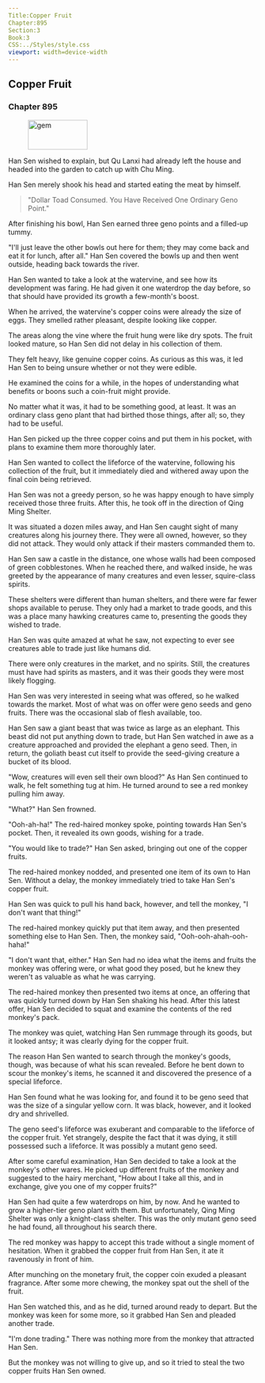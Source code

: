 ```yaml
---
Title:Copper Fruit 
Chapter:895 
Section:3 
Book:3 
CSS:../Styles/style.css 
viewport: width=device-width
---
```

  
## Copper Fruit
### Chapter 895
  
<figure>
	<img src="../Images/gem.gif" alt="gem" id="gem" width="120" height="60" />
</figure>
  

  
Han Sen wished to explain, but Qu Lanxi had already left the house and headed into the garden to catch up with Chu Ming.

Han Sen merely shook his head and started eating the meat by himself.

> "Dollar Toad Consumed. You Have Received One Ordinary Geno Point."

After finishing his bowl, Han Sen earned three geno points and a filled-up tummy.

"I'll just leave the other bowls out here for them; they may come back and eat it for lunch, after all." Han Sen covered the bowls up and then went outside, heading back towards the river.

Han Sen wanted to take a look at the watervine, and see how its development was faring. He had given it one waterdrop the day before, so that should have provided its growth a few-month's boost.

When he arrived, the watervine's copper coins were already the size of eggs. They smelled rather pleasant, despite looking like copper.

The areas along the vine where the fruit hung were like dry spots. The fruit looked mature, so Han Sen did not delay in his collection of them.

They felt heavy, like genuine copper coins. As curious as this was, it led Han Sen to being unsure whether or not they were edible.

He examined the coins for a while, in the hopes of understanding what benefits or boons such a coin-fruit might provide.

No matter what it was, it had to be something good, at least. It was an ordinary class geno plant that had birthed those things, after all; so, they had to be useful.

Han Sen picked up the three copper coins and put them in his pocket, with plans to examine them more thoroughly later.

Han Sen wanted to collect the lifeforce of the watervine, following his collection of the fruit, but it immediately died and withered away upon the final coin being retrieved.

Han Sen was not a greedy person, so he was happy enough to have simply received those three fruits. After this, he took off in the direction of Qing Ming Shelter.

It was situated a dozen miles away, and Han Sen caught sight of many creatures along his journey there. They were all owned, however, so they did not attack. They would only attack if their masters commanded them to.

Han Sen saw a castle in the distance, one whose walls had been composed of green cobblestones. When he reached there, and walked inside, he was greeted by the appearance of many creatures and even lesser, squire-class spirits.

These shelters were different than human shelters, and there were far fewer shops available to peruse. They only had a market to trade goods, and this was a place many hawking creatures came to, presenting the goods they wished to trade.

Han Sen was quite amazed at what he saw, not expecting to ever see creatures able to trade just like humans did.

There were only creatures in the market, and no spirits. Still, the creatures must have had spirits as masters, and it was their goods they were most likely flogging.

Han Sen was very interested in seeing what was offered, so he walked towards the market. Most of what was on offer were geno seeds and geno fruits. There was the occasional slab of flesh available, too.

Han Sen saw a giant beast that was twice as large as an elephant. This beast did not put anything down to trade, but Han Sen watched in awe as a creature approached and provided the elephant a geno seed. Then, in return, the goliath beast cut itself to provide the seed-giving creature a bucket of its blood.

"Wow, creatures will even sell their own blood?" As Han Sen continued to walk, he felt something tug at him. He turned around to see a red monkey pulling him away.

"What?" Han Sen frowned.

"Ooh-ah-ha!" The red-haired monkey spoke, pointing towards Han Sen's pocket. Then, it revealed its own goods, wishing for a trade.

"You would like to trade?" Han Sen asked, bringing out one of the copper fruits.

The red-haired monkey nodded, and presented one item of its own to Han Sen. Without a delay, the monkey immediately tried to take Han Sen's copper fruit.

Han Sen was quick to pull his hand back, however, and tell the monkey, "I don't want that thing!"

The red-haired monkey quickly put that item away, and then presented something else to Han Sen. Then, the monkey said, "Ooh-ooh-ahah-ooh-haha!"

"I don't want that, either." Han Sen had no idea what the items and fruits the monkey was offering were, or what good they posed, but he knew they weren't as valuable as what he was carrying.

The red-haired monkey then presented two items at once, an offering that was quickly turned down by Han Sen shaking his head. After this latest offer, Han Sen decided to squat and examine the contents of the red monkey's pack.

The monkey was quiet, watching Han Sen rummage through its goods, but it looked antsy; it was clearly dying for the copper fruit.

The reason Han Sen wanted to search through the monkey's goods, though, was because of what his scan revealed. Before he bent down to scour the monkey's items, he scanned it and discovered the presence of a special lifeforce.

Han Sen found what he was looking for, and found it to be geno seed that was the size of a singular yellow corn. It was black, however, and it looked dry and shrivelled.

The geno seed's lifeforce was exuberant and comparable to the lifeforce of the copper fruit. Yet strangely, despite the fact that it was dying, it still possessed such a lifeforce. It was possibly a mutant geno seed.

After some careful examination, Han Sen decided to take a look at the monkey's other wares. He picked up different fruits of the monkey and suggested to the hairy merchant, "How about I take all this, and in exchange, give you one of my copper fruits?"

Han Sen had quite a few waterdrops on him, by now. And he wanted to grow a higher-tier geno plant with them. But unfortunately, Qing Ming Shelter was only a knight-class shelter. This was the only mutant geno seed he had found, all throughout his search there.

The red monkey was happy to accept this trade without a single moment of hesitation. When it grabbed the copper fruit from Han Sen, it ate it ravenously in front of him.

After munching on the monetary fruit, the copper coin exuded a pleasant fragrance. After some more chewing, the monkey spat out the shell of the fruit.

Han Sen watched this, and as he did, turned around ready to depart. But the monkey was keen for some more, so it grabbed Han Sen and pleaded another trade.

"I'm done trading." There was nothing more from the monkey that attracted Han Sen.

But the monkey was not willing to give up, and so it tried to steal the two copper fruits Han Sen owned.